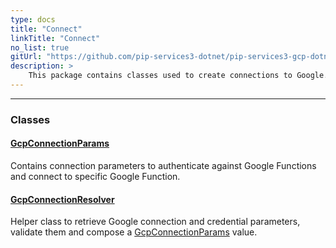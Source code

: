 ```yaml
---
type: docs
title: "Connect"
linkTitle: "Connect"
no_list: true
gitUrl: "https://github.com/pip-services3-dotnet/pip-services3-gcp-dotnet"
description: >
    This package contains classes used to create connections to Google.
---
```

---

<div class="module-body"> 


### Classes

#### [GcpConnectionParams](gcp_connection_params)
Contains connection parameters to authenticate against Google Functions
and connect to specific Google Function.

#### [GcpConnectionResolver](gcp_connection_resolver)
Helper class to retrieve Google connection and credential parameters,
validate them and compose a [GcpConnectionParams](gcp_connection_params) value.

</div>
